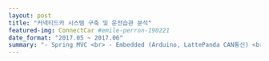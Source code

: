```yaml
---
layout: post
title: "커넥티드카 시스템 구축 및 운전습관 분석"
featured-img: ConnectCar #emile-perron-190221
date_format: "2017.05 ~ 2017.06"
summary: "- Spring MVC <br> - Embedded (Arduino, LattePanda CAN통신) <br> - 빅데이터 시스템 구축 (Hadoop)<br> &nbsp;&nbsp;(데이터 적재, 분석, 저장 자동화 구현) <br> - 데이터 시각화 (Highchart, Nwagon, Zing) <br> - HTTP, TCP, FTP 프로토콜 사용"
---
```

